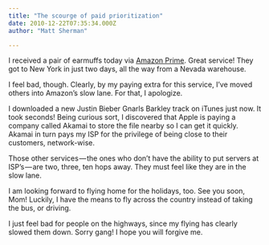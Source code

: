 ```yaml
---
title: "The scourge of paid prioritization"
date: 2010-12-22T07:35:34.000Z
author: "Matt Sherman"

---
```


I received a pair of earmuffs today via [Amazon Prime](http://amazon.com/prime). Great service! They got to New York in just two days, all the way from a Nevada warehouse.

I feel bad, though. Clearly, by my paying extra for this service, I’ve moved others into Amazon’s slow lane. For that, I apologize.

I downloaded a new Justin Bieber Gnarls Barkley track on iTunes just now. It took seconds! Being curious sort, I discovered that Apple is paying a company called Akamai to store the file nearby so I can get it quickly. Akamai in turn pays my ISP for the privilege of being close to their customers, network-wise.

Those other services — the ones who don’t have the ability to put servers at ISP’s — are two, three, ten hops away. They must feel like they are in the slow lane.

I am looking forward to flying home for the holidays, too. See you soon, Mom! Luckily, I have the means to fly across the country instead of taking the bus, or driving.

I just feel bad for people on the highways, since my flying has clearly slowed them down. Sorry gang! I hope you will forgive me.
